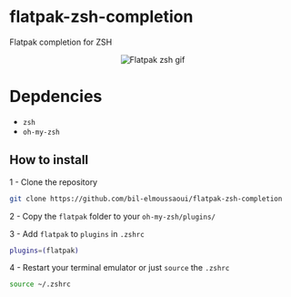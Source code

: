   # flatpak-zsh-completion
  Flatpak completion for ZSH
  <div align="center">
  <img src="flatpak-zsh.gif" alt="Flatpak zsh gif" />
  </div>

  # Depdencies
  -  `zsh`
  -  `oh-my-zsh`

  ## How to install
  1 - Clone the repository
  ```bash
  git clone https://github.com/bil-elmoussaoui/flatpak-zsh-completion
  ```
  2 - Copy the `flatpak` folder to your `oh-my-zsh/plugins/`

  3 - Add `flatpak` to `plugins` in `.zshrc`
  ```bash
  plugins=(flatpak)
  ```
  4 - Restart your terminal emulator or just `source` the `.zshrc`
  ```bash
  source ~/.zshrc
  ```
